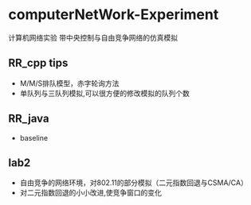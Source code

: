 # computerNetWork-Experiment
计算机网络实验
带中央控制与自由竞争网络的仿真模拟
## RR_cpp tips
* M/M/S排队模型，赤字轮询方法
* 单队列与三队列模拟,可以很方便的修改模拟的队列个数
## RR_java 
* baseline
## lab2
* 自由竞争的网络环境，对802.11的部分模拟（二元指数回退与CSMA/CA）
* 对二元指数回退的小小改进,使竞争窗口的变化